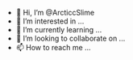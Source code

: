 - 👋 Hi, I’m @ArcticcSlime
- 👀 I’m interested in ...
- 🌱 I’m currently learning ...
- 💞️ I’m looking to collaborate on ...
- 📫 How to reach me ...

<!---
ArcticcSlime/ArcticcSlime is a ✨ special ✨ repository because its `README.md` (this file) appears on your GitHub profile.
You can click the Preview link to take a look at your changes.
--->
